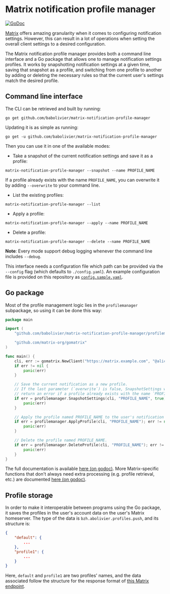 # Matrix notification profile manager

[![GoDoc](https://godoc.org/github.com/babolivier/matrix-notification-profile-manager/profilemanager?status.svg)](https://godoc.org/github.com/babolivier/matrix-notification-profile-manager/profilemanager)

[Matrix](https://matrix.org) offers amazing granularity when it comes to
configuring notification settings. However, this can result in a lot of
operations when setting the overall client settings to a desired configuration.

The Matrix notification profile manager provides both a command line interface
and a Go package that allows one to manage notification settings profiles. It
works by snapshotting notification settings at a given time, saving that
snapshot as a profile, and switching from one profile to another by adding or
deleting the necessary rules so that the current user's settings match the
desired profile.

## Command line interface

The CLI can be retrieved and built by running:

```
go get github.com/babolivier/matrix-notification-profile-manager
```

Updating it is as simple as running:

```
go get -u github.com/babolivier/matrix-notification-profile-manager
```

Then you can use it in one of the available modes:

* Take a snapshot of the current notification settings and save it as a profile:

```
matrix-notification-profile-manager --snapshot --name PROFILE_NAME
```

If a profile already exists with the name `PROFILE_NAME`, you can overwrite it
by adding `--overwrite` to your command line.

* List the existing profiles:

```
matrix-notification-profile-manager --list
```

* Apply a profile:

```
matrix-notification-profile-manager --apply --name PROFILE_NAME
```

* Delete a profile:

```
matrix-notification-profile-manager --delete --name PROFILE_NAME
```

**Note**: Every mode support debug logging whenever the command line includes
`--debug`.

This interface needs a configuration file which path can be provided via the
`--config` flag (which defaults to `./config.yaml`). An example configuration
file is provided on this repository as
[`config.sample.yaml`](/config.sample.yaml).

## Go package

Most of the profile management logic lies in the `profilemanager` subpackage, so
using it can be done this way:

```go
package main

import (
	"github.com/babolivier/matrix-notification-profile-manager/profilemanager"

	"github.com/matrix-org/gomatrix"
)

func main() {
	cli, err := gomatrix.NewClient("https://matrix.example.com", "@alice:example.com", "ACCESS_TOKEN")
	if err != nil {
		panic(err)
	}

	// Save the current notification as a new profile.
	// If the last parameter (`overwrite`) is false, SnapshotSettings will
	// return an error if a profile already exists with the name `PROFILE_NAME`.
	if err = profilemanager.SnapshotSettings(cli, "PROFILE_NAME", true); err != nil {
		panic(err)
	}

	// Apply the profile named PROFILE_NAME to the user's notification settings.
	if err = profilemanager.ApplyProfile(cli, "PROFILE_NAME"); err != nil {
		panic(err)
	}

	// Delete the profile named PROFILE_NAME.
	if err = profilemanager.DeleteProfile(cli, "PROFILE_NAME"); err != nil {
		panic(err)
	}
}
```

The full documentation is available [here (on
godoc)](https://godoc.org/github.com/babolivier/matrix-notification-profile-manager/profilemanager).
More Matrix-specific functions that don't always need extra processing (e.g.
profile retrieval, etc.) are documented [here (on
godoc)](https://godoc.org/github.com/babolivier/matrix-notification-profile-manager/profilemanager/matrix).

## Profile storage

In order to make it interoperable between programs using the Go package, it
saves the profiles in the user's account data on the user's Matrix homeserver.
The type of the data is `bzh.abolivier.profiles.push`, and its structure is:

```json
{
	"default": {
		...
	},
	"profile1": {
		...
	}
}
```

Here, `default` and `profile1` are two profiles' names, and the data associated
follow the structure for the response format of [this Matrix
endpoint](https://matrix.org/docs/spec/client_server/r0.4.0.html#get-matrix-client-r0-pushrules).
